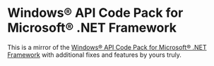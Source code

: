 ﻿# Windows® API Code Pack for Microsoft® .NET Framework

This is a mirror of the [Windows® API Code Pack for Microsoft® .NET Framework](http://archive.msdn.microsoft.com/WindowsAPICodePack) with additional fixes and features by yours truly.
